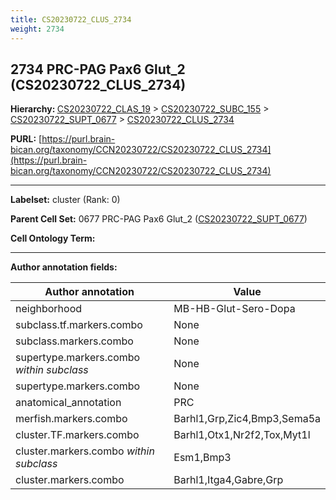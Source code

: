 ```yaml
---
title: CS20230722_CLUS_2734
weight: 2734
---
```

## 2734 PRC-PAG Pax6 Glut_2 (CS20230722_CLUS_2734)
<b>Hierarchy: </b>
[CS20230722_CLAS_19](../CS20230722_CLAS_19) >
[CS20230722_SUBC_155](../CS20230722_SUBC_155) >
[CS20230722_SUPT_0677](../CS20230722_SUPT_0677) >
[CS20230722_CLUS_2734](../CS20230722_CLUS_2734)

**PURL:** [https://purl.brain-bican.org/taxonomy/CCN20230722/CS20230722_CLUS_2734](https://purl.brain-bican.org/taxonomy/CCN20230722/CS20230722_CLUS_2734)

---


**Labelset:** cluster (Rank: 0)

**Parent Cell Set:** 0677 PRC-PAG Pax6 Glut_2 ([CS20230722_SUPT_0677](../CS20230722_SUPT_0677))



**Cell Ontology Term:** 

[MARKER GENES.]: #


---

[TRANSFERRED ANNOTATIONS.]: #


[AUTHOR ANNOTATION FIELDS.]: #


**Author annotation fields:**

| Author annotation | Value |
|-------------------|-------|
|neighborhood|MB-HB-Glut-Sero-Dopa|
|subclass.tf.markers.combo|None|
|subclass.markers.combo|None|
|supertype.markers.combo _within subclass_|None|
|supertype.markers.combo|None|
|anatomical_annotation|PRC|
|merfish.markers.combo|Barhl1,Grp,Zic4,Bmp3,Sema5a|
|cluster.TF.markers.combo|Barhl1,Otx1,Nr2f2,Tox,Myt1l|
|cluster.markers.combo _within subclass_|Esm1,Bmp3|
|cluster.markers.combo|Barhl1,Itga4,Gabre,Grp|
